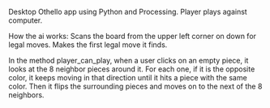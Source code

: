 Desktop Othello app using Python and Processing. Player plays against computer. 

How the ai works: 
Scans the board from the upper left corner on down for legal moves. Makes the first 
legal move it finds. 

In the method player_can_play, when a user clicks on an empty piece, it looks at 
the 8 neighbor pieces around it. For each one, if it is the opposite color, it 
keeps moving in that direction until it hits a piece with the same color. Then it 
flips the surrounding pieces and moves on to the next of the 8 neighbors.


